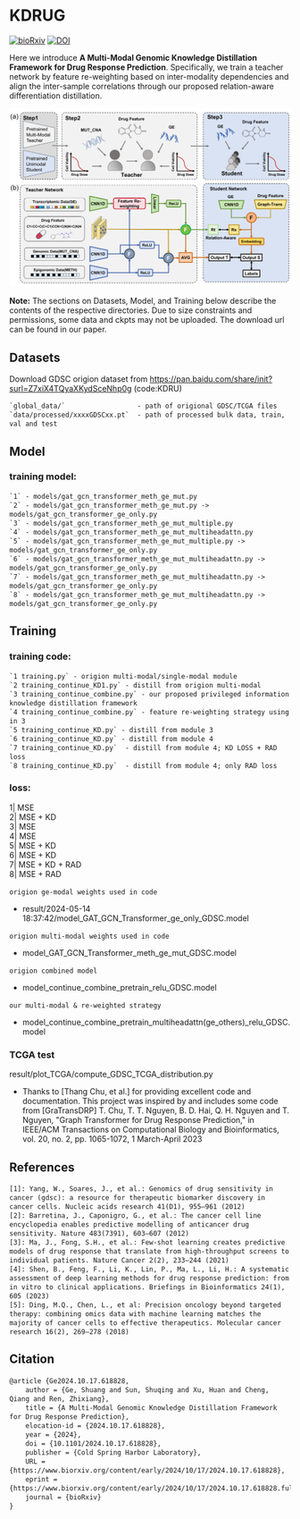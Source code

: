 # KDRUG
[![bioRxiv](https://img.shields.io/badge/bioRxiv-<10.1101>-36C?logo=BioRxiv&logoColor=white)](https://www.biorxiv.org/content/10.1101/2024.10.17.618828v1)
[![DOI](https://img.shields.io/badge/DOI-<2024.10.17.618828>-blue)](https://doi.org/10.1101/2024.10.17.618828)

Here we introduce **A Multi-Modal Genomic Knowledge Distillation Framework for Drug Response Prediction**. Specifically, we train a teacher network by feature re-weighting based on inter-modality dependencies and align the inter-sample correlations through our proposed relation-aware differentiation distillation.

![Paper overview](figures/Figure1.png)

**Note:** The sections on Datasets, Model, and Training below describe the contents of the respective directories. Due to size constraints and permissions, some data and ckpts may not be uploaded. The download url can be found in our paper.

## Datasets
Download GDSC origion dataset from https://pan.baidu.com/share/init?surl=Z7xiX4TQyaXKydSceNhp0g (code:KDRU)

    `global_data/`                  - path of origional GDSC/TCGA files  
    `data/processed/xxxxGDSCxx.pt`  - path of processed bulk data, train, val and test

## Model
### training model:
	`1` - models/gat_gcn_transformer_meth_ge_mut.py   
	`2` - models/gat_gcn_transformer_meth_ge_mut.py -> models/gat_gcn_transformer_ge_only.py  
	`3` - models/gat_gcn_transformer_meth_ge_mut_multiple.py  
	`4` - models/gat_gcn_transformer_meth_ge_mut_multiheadattn.py  
	`5` - models/gat_gcn_transformer_meth_ge_mut_multiple.py -> models/gat_gcn_transformer_ge_only.py  
	`6` - models/gat_gcn_transformer_meth_ge_mut_multiheadattn.py -> models/gat_gcn_transformer_ge_only.py  
	`7` - models/gat_gcn_transformer_meth_ge_mut_multiheadattn.py -> models/gat_gcn_transformer_ge_only.py  
	`8` - models/gat_gcn_transformer_meth_ge_mut_multiheadattn.py -> models/gat_gcn_transformer_ge_only.py  

## Training
### training code:
    `1 training.py` - origion multi-modal/single-modal module  
    `2 training_continue_KD1.py` - distill from origion multi-modal  
    `3 training_continue_combine.py` - our proposed privileged information knowledge distillation framework  
    `4 training_continue_combine.py` - feature re-weighting strategy using in 3   
    `5 training_continue_KD.py` - distill from module 3  
    `6 training_continue_KD.py` - distill from module 4  
    `7 training_continue_KD.py`  - distill from module 4; KD LOSS + RAD loss  
    `8 training_continue_KD.py`  - distill from module 4; only RAD loss  

### loss:
1| MSE  
2| MSE + KD  
3| MSE  
4| MSE  
5| MSE + KD  
6| MSE + KD  
7| MSE + KD + RAD  
8| MSE + RAD  

`origion ge-modal weights used in code`  
- result/2024-05-14 18:37:42/model_GAT_GCN_Transformer_ge_only_GDSC.model  

`origion multi-modal weights used in code`  
- model_GAT_GCN_Transformer_meth_ge_mut_GDSC.model  

`origion combined model`  
- model_continue_combine_pretrain_relu_GDSC.model  

`our multi-modal & re-weighted strategy`  
- model_continue_combine_pretrain_multiheadattn(ge_others)_relu_GDSC.model  

### TCGA test
result/plot_TCGA/compute_GDSC_TCGA_distribution.py

* Thanks to [Thang Chu, et al.] for providing excellent code and documentation. This project was inspired by and includes some code from [GraTransDRP] T. Chu, T. T. Nguyen, B. D. Hai, Q. H. Nguyen and T. Nguyen, "Graph Transformer for Drug Response Prediction," in IEEE/ACM Transactions on Computational Biology and Bioinformatics, vol. 20, no. 2, pp. 1065-1072, 1 March-April 2023

## References
```
[1]: Yang, W., Soares, J., et al.: Genomics of drug sensitivity in cancer (gdsc): a resource for therapeutic biomarker discovery in cancer cells. Nucleic acids research 41(D1), 955–961 (2012)
[2]: Barretina, J., Caponigro, G., et al.: The cancer cell line encyclopedia enables predictive modelling of anticancer drug sensitivity. Nature 483(7391), 603–607 (2012)
[3]: Ma, J., Fong, S.H., et al.: Few-shot learning creates predictive models of drug response that translate from high-throughput screens to individual patients. Nature Cancer 2(2), 233–244 (2021)
[4]: Shen, B., Feng, F., Li, K., Lin, P., Ma, L., Li, H.: A systematic assessment of deep learning methods for drug response prediction: from in vitro to clinical applications. Briefings in Bioinformatics 24(1), 605 (2023)
[5]: Ding, M.Q., Chen, L., et al: Precision oncology beyond targeted therapy: combining omics data with machine learning matches the majority of cancer cells to effective therapeutics. Molecular cancer research 16(2), 269–278 (2018)
```
## Citation
```
@article {Ge2024.10.17.618828,
	author = {Ge, Shuang and Sun, Shuqing and Xu, Huan and Cheng, Qiang and Ren, Zhixiang},
	title = {A Multi-Modal Genomic Knowledge Distillation Framework for Drug Response Prediction},
	elocation-id = {2024.10.17.618828},
	year = {2024},
	doi = {10.1101/2024.10.17.618828},
	publisher = {Cold Spring Harbor Laboratory},
	URL = {https://www.biorxiv.org/content/early/2024/10/17/2024.10.17.618828},
	eprint = {https://www.biorxiv.org/content/early/2024/10/17/2024.10.17.618828.full.pdf},
	journal = {bioRxiv}
}
```
